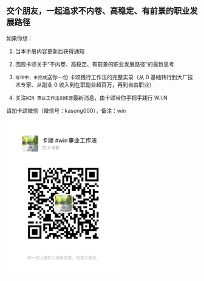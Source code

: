 ## 交个朋友，一起追求不内卷、高稳定、有前景的职业发展路径

如果你想：

1. 当本手册内容更新后获得通知

2. 围观卡颂关于“不内卷、高稳定、有前景的职业发展路径”的最新思考

3. `写作中，未完成`送你一份 卡颂践行工作法的完整实录（从 0 基础转行到大厂技术专家、从副业 0 收入到在职副业超百万，再到自由职业）

4. 关注`WIN 事业工作法训练营`最新消息，由卡颂带你手把手践行 W.I.N

请加卡颂微信（微信号：kasong000），备注：win

<img src="/imgs/kasong_win.jpg" title="kasong" width="300"/>

